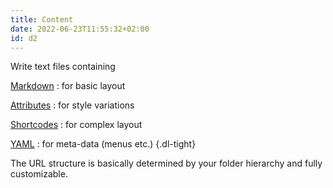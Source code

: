 ```yaml
---
title: Content
date: 2022-06-23T11:55:32+02:00
id: d2
---
```


Write text files containing

[Markdown](/doc/intro/markdown)
: for basic layout

[Attributes](/doc/attribute)
: for style variations

[Shortcodes](/doc/shortcode)
: for complex layout

[YAML](https://yaml.org)
: for meta-data (menus etc.)
{.dl-tight}

The URL structure is basically determined by your folder hierarchy and fully customizable.
